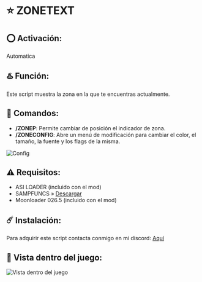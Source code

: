# ⭐ ZONETEXT

## ⭕ Activación:
Automatica

## ♨️ Función:
Este script muestra la zona en la que te encuentras actualmente.

## 👾 Comandos:
- **/ZONEP**: Permite cambiar de posición el indicador de zona.
- **/ZONECONFIG**: Abre un menú de modificación para cambiar el color, el tamaño, la fuente y los flags de la misma.

![Config](https://github.com/0x73616D/ZoneText/assets/94794277/78ac6d18-2fea-40ca-96c2-d37e2ec65e60)

## ⚠️ Requisitos:
- ASI LOADER (incluido con el mod)
- SAMPFUNCS » [Descargar](https://www.blast.hk/attachments/22939/)
- Moonloader 026.5 (incluido con el mod)

## ☄️ Instalación:
Para adquirir este script contacta conmigo en mi discord: [Aquí](https://discord.com/users/717764929113030756)

## 👀 Vista dentro del juego:
![Vista dentro del juego](https://github.com/0x73616D/ZoneText/assets/94794277/4ff29e71-3bed-4c29-8ad0-c490c27005c3)
